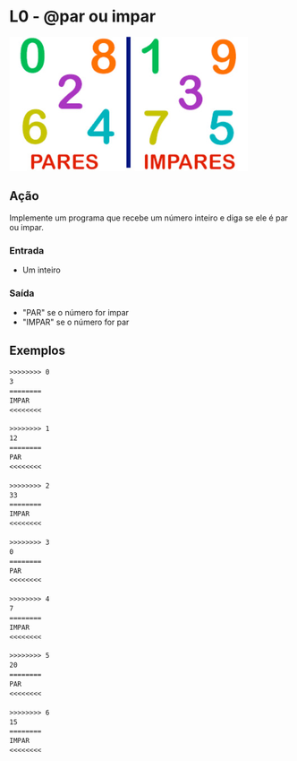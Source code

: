 # L0 - @par ou impar

![Imagem eh Positivo](cover.jpg)

## Ação

Implemente um programa que recebe um número inteiro e diga se ele é par ou impar.

### Entrada

- Um inteiro

### Saída

- "PAR" se o número for impar
- "IMPAR" se o número for par

## Exemplos

```txt
>>>>>>>> 0
3
========
IMPAR
<<<<<<<<

>>>>>>>> 1
12
========
PAR
<<<<<<<<

>>>>>>>> 2
33
========
IMPAR
<<<<<<<<

>>>>>>>> 3
0
========
PAR
<<<<<<<<

>>>>>>>> 4
7
========
IMPAR
<<<<<<<<

>>>>>>>> 5
20
========
PAR
<<<<<<<<

>>>>>>>> 6
15
========
IMPAR
<<<<<<<<
```
